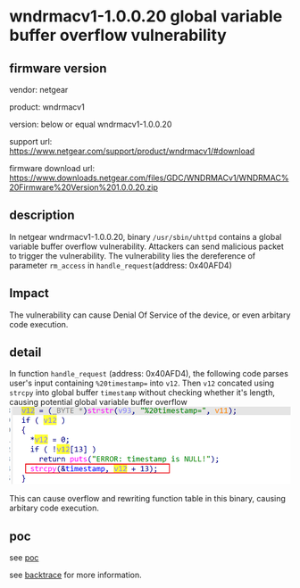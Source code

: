 # wndrmacv1-1.0.0.20 global variable buffer overflow vulnerability
## firmware version
vendor: netgear

product: wndrmacv1

version: below or equal wndrmacv1-1.0.0.20

support url: https://www.netgear.com/support/product/wndrmacv1/#download

firmware download url: https://www.downloads.netgear.com/files/GDC/WNDRMACv1/WNDRMAC%20Firmware%20Version%201.0.0.20.zip

## description
In netgear wndrmacv1-1.0.0.20, binary `/usr/sbin/uhttpd` contains a global variable buffer overflow vulnerability. Attackers can send malicious packet to trigger the vulnerability. The vulnerability lies the dereference of parameter `rm_access` in `handle_request`(address: 0x40AFD4)

## Impact
The vulnerability can cause Denial Of Service of the device, or even arbitary code execution.

## detail
In function `handle_request` (address: 0x40AFD4), the following code parses user's input containing `%20timestamp=` into `v12`. Then `v12` concated using `strcpy` into global buffer `timestamp` without checking whether it's length, causing potential global variable buffer overflow
![alt text](image.png)

This can cause overflow and rewriting function table in this binary, causing arbitary code execution.

## poc
see [poc](./poc)

see [backtrace](./backtrace) for more information.